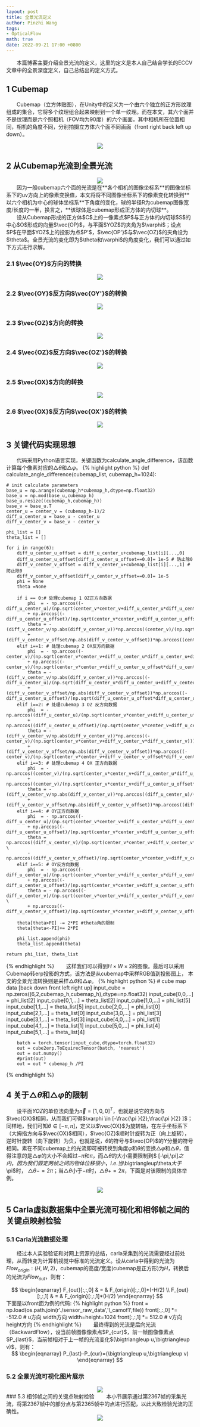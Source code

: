 ```yaml
---
layout: post
title: 全景光流定义
author: Pinzhi Wang
tags:
- OpticalFlow
math: true
date: 2022-09-21 17:00 +0800
---
```


&emsp;&emsp;本篇博客主要介绍全景光流的定义，这里的定义是本人自己结合学长的ECCV文章中的全景深度定义，自己总结出的定义方式。

## 1 Cubemap
&emsp;&emsp;Cubemap（立方体贴图），在Unity中的定义为一个由六个独立的正方形纹理组成的集合，它将多个纹理组合起来映射到一个单一纹理。而在本文，其六个面并不是纹理而是六个照相机（FOV均为90度）的六个画面，其中相机所在位置相同，相机的角度不同，分别拍摄立方体六个面不同画面（front right back left up down）。
<div  align="center">
  <img src="{{site.url}}/assets/cubemap.png">
</div>

## 2 从Cubemap光流到全景光流
<div  align="center">
  <img src="{{site.url}}/assets/panoramic_optical_flow/overview.jpg">
</div>
&emsp;&emsp;因为一般cubemap六个面的光流是在**各个相机的图像坐标系**的图像坐标系下的uv方向上的像素变换值，本文将将不同图像坐标系下的像素变化转换到**以六个相机为中心的球体坐标系**下角度的变化，球的半径R为cubemap图像宽度/长度的一半，换言之，**该球体是cubemap形成正方体的内切球**。<br>
&emsp;&emsp;设从Cubemap形成的正方体$C$上的一像素点$P$与正方体的内切球$S$的中心$O$形成的向量$\vec{OP}$，与平面$YOZ$的夹角为$\varphi$；设点$P$在平面$YOZ$上的投影为点$P'$，$\vec{OP'}$与$\vec{OZ}$的夹角设为$\theta$。全景光流的变化即为$\theta和\varphi$的角度变化，我们可以通过如下方式进行求解。<br>

### 2.1 $\vec{OY}$方向的转换
<div  align="center">
  <img src="{{site.url}}/assets/panoramic_optical_flow/trans_OY.jpg">
</div>

### 2.2 $\vec{OY}$反方向$\vec{OY'}$的转换
<div  align="center">
  <img src="{{site.url}}/assets/panoramic_optical_flow/trans_OY'.jpg">
</div>

### 2.3 $\vec{OZ}$方向的转换
<div  align="center">
  <img src="{{site.url}}/assets/panoramic_optical_flow/trans_OZ.jpg">
</div>

### 2.4 $\vec{OZ}$反方向$\vec{OZ'}$的转换
<div  align="center">
  <img src="{{site.url}}/assets/panoramic_optical_flow/trans_OZ'.jpg">
</div>

### 2.5 $\vec{OX}$方向的转换
<div  align="center">
  <img src="{{site.url}}/assets/panoramic_optical_flow/trans_OX.jpg">
</div>

### 2.6 $\vec{OX}$反方向$\vec{OX'}$的转换
<div  align="center">
  <img src="{{site.url}}/assets/panoramic_optical_flow/trans_OX'.jpg">
</div>

## 3 关键代码实现思想
&emsp;&emsp;代码采用Python语言实现，关键函数为calculate_angle_difference，该函数计算每个像素对应的$\bigtriangleup\theta$和$\bigtriangleup\varphi$。
{% highlight python %}
def calculate_angle_difference(cubemap_list, cubemap_h=1024):

    # init calculate parameters
    base_u = np.arange(cubemap_h*cubemap_h,dtype=np.float32)
    base_u = np.mod(base_u,cubemap_h)
    base_u.resize((cubemap_h,cubemap_h))
    base_v = base_u.T
    center_u = center_v = (cubemap_h-1)/2
    diff_u_center_u = base_u - center_u
    diff_v_center_v = base_v - center_v

    phi_list = []
    theta_list = []

    for i in range(6):
        diff_u_center_u_offset = diff_u_center_u+cubemap_list[i][...,0]
        diff_u_center_u_offset[diff_u_center_u_offset==0.0]= 1e-5 # 防止除0
        diff_v_center_v_offset = diff_v_center_v+cubemap_list[i][...,1] # 防止除0
        diff_v_center_v_offset[diff_v_center_v_offset==0.0]= 1e-5
        phi = None
        theta =None

        if i == 0:# 处理cubemap 1 OZ正方向数据
            phi  = - np.arccos((-diff_u_center_u)/(np.sqrt(center_v*center_v+diff_u_center_u*diff_u_center_u+diff_v_center_v*diff_v_center_v)))\
            + np.arccos((-diff_u_center_u_offset)/(np.sqrt(center_v*center_v+diff_u_center_u_offset*diff_u_center_u_offset+diff_v_center_v_offset*diff_v_center_v_offset)))
            theta = - (diff_v_center_v/np.abs(diff_v_center_v))*np.arccos((center_v)/(np.sqrt(center_v*center_v+diff_v_center_v*diff_v_center_v)))\
            + (diff_v_center_v_offset/np.abs(diff_v_center_v_offset))*np.arccos((center_v)/(np.sqrt(center_v*center_v+diff_v_center_v_offset*diff_v_center_v_offset)))
        elif i==1: # 处理cubemap 2 OX反方向数据
            phi  = - np.arccos((-center_v)/(np.sqrt(center_v*center_v+diff_u_center_u*diff_u_center_u+diff_v_center_v*diff_v_center_v)))\
            + np.arccos((-center_v)/(np.sqrt(center_v*center_v+diff_u_center_u_offset*diff_u_center_u_offset+diff_v_center_v_offset*diff_v_center_v_offset)))
            theta = - (diff_v_center_v/np.abs(diff_v_center_v))*np.arccos((-diff_u_center_u)/(np.sqrt(diff_u_center_u*diff_u_center_u+diff_v_center_v*diff_v_center_v)))\
            + (diff_v_center_v_offset/np.abs(diff_v_center_v_offset))*np.arccos((-diff_u_center_u_offset)/(np.sqrt(diff_u_center_u_offset*diff_u_center_u_offset+diff_v_center_v_offset*diff_v_center_v_offset)))
        elif i==2: # 处理cubemap 3 OZ 反方向数据
            phi  = - np.arccos((diff_u_center_u)/(np.sqrt(center_v*center_v+diff_u_center_u*diff_u_center_u+diff_v_center_v*diff_v_center_v)))\
            + np.arccos((diff_u_center_u_offset)/(np.sqrt(center_v*center_v+diff_u_center_u_offset*diff_u_center_u_offset+diff_v_center_v_offset*diff_v_center_v_offset)))
            theta = - (diff_v_center_v/np.abs(diff_v_center_v))*np.arccos((-center_v)/(np.sqrt(center_v*center_v+diff_v_center_v*diff_v_center_v)))\
            + (diff_v_center_v_offset/np.abs(diff_v_center_v_offset))*np.arccos((-center_v)/(np.sqrt(center_v*center_v+diff_v_center_v_offset*diff_v_center_v_offset)))
        elif i==3: # 处理cubemap 4 OX 正方向数据
            phi  = - np.arccos((center_v)/(np.sqrt(center_v*center_v+diff_u_center_u*diff_u_center_u+diff_v_center_v*diff_v_center_v)))\
            + np.arccos((center_v)/(np.sqrt(center_v*center_v+diff_u_center_u_offset*diff_u_center_u_offset+diff_v_center_v_offset*diff_v_center_v_offset)))
            theta = - (diff_v_center_v/np.abs(diff_v_center_v))*np.arccos((diff_u_center_u)/(np.sqrt(diff_u_center_u*diff_u_center_u+diff_v_center_v*diff_v_center_v)))\
            + (diff_v_center_v_offset/np.abs(diff_v_center_v_offset))*np.arccos((diff_u_center_u_offset)/(np.sqrt(diff_u_center_u_offset*diff_u_center_u_offset+diff_v_center_v_offset*diff_v_center_v_offset)))
        elif i==4: # OY正方向数据
            phi  = - np.arccos((-diff_u_center_u)/(np.sqrt(center_v*center_v+diff_u_center_u*diff_u_center_u+diff_v_center_v*diff_v_center_v)))\
            + np.arccos((-diff_u_center_u_offset)/(np.sqrt(center_v*center_v+diff_u_center_u_offset*diff_u_center_u_offset+diff_v_center_v_offset*diff_v_center_v_offset)))
            theta = np.arccos((diff_v_center_v)/(np.sqrt(center_v*center_v+diff_v_center_v*diff_v_center_v))) \
            - np.arccos((diff_v_center_v_offset)/(np.sqrt(center_v*center_v+diff_v_center_v_offset*diff_v_center_v_offset)))
        elif i==5: # OY反方向数据
            phi  = - np.arccos((-diff_u_center_u)/(np.sqrt(center_v*center_v+diff_u_center_u*diff_u_center_u+diff_v_center_v*diff_v_center_v)))\
            + np.arccos((-diff_u_center_u_offset)/(np.sqrt(center_v*center_v+diff_u_center_u_offset*diff_u_center_u_offset+diff_v_center_v_offset*diff_v_center_v_offset)))
            theta = - np.arccos((-diff_v_center_v)/(np.sqrt(center_v*center_v+diff_v_center_v*diff_v_center_v))) \
            + np.arccos((-diff_v_center_v_offset)/(np.sqrt(center_v*center_v+diff_v_center_v_offset*diff_v_center_v_offset)))

        theta[theta>PI] -= 2*PI #theta角的限制
        theta[theta<-PI]+= 2*PI

        phi_list.append(phi)
        theta_list.append(theta)

    return phi_list, theta_list
{% endhighlight %}
&emsp;&emsp;这样我们可以得到$H\times   W\times 2$的图像。最后可以采用Cubemap转erp投影的方式，该方法是从cubemap中采样RGB值到投影图上，
本文的全景光流转换则是采样$\bigtriangleup\theta$和$\bigtriangleup\varphi$。
{% highlight python %}
        # cube map data [back down front left right up]
        input_cube = np.zeros((6,2,cubemap_h,cubemap_h),dtype=np.float32)
        input_cube[0,0,...] = phi_list[2]
        input_cube[0,1,...] = theta_list[2]
        input_cube[1,0,...] = phi_list[5]
        input_cube[1,1,...] = theta_list[5]
        input_cube[2,0,...] = phi_list[0]
        input_cube[2,1,...] = theta_list[0]
        input_cube[3,0,...] = phi_list[3]
        input_cube[3,1,...] = theta_list[3]
        input_cube[4,0,...] = phi_list[1]
        input_cube[4,1,...] = theta_list[1]
        input_cube[5,0,...] = phi_list[4]
        input_cube[5,1,...] = theta_list[4]

        batch = torch.tensor(input_cube,dtype=torch.float32)
        out = cube2erp.ToEquirecTensor(batch, 'nearest')
        out = out.numpy()
        #print(out)
        out = out * cubemap_h /PI
{% endhighlight %}

## 4 关于$\bigtriangleup\theta$和$\bigtriangleup\varphi$的限制
&emsp;&emsp;设平面$YOZ$的单位法向量为$\vec{n}=[1,0,0]^{T}$，也就是说它的方向与$\vec{OX}$相同，从而我们可得$\varphi \in [-\frac{\pi }{2},\frac{\pi }{2} ]$；同样地，我们可知$\theta \in [-\pi,\pi]$，定义以$\vec{OX}$为旋转轴，在左手坐标系下（大拇指方向与$\vec{OX}$相同），$\vec{OZ}$顺时针旋转为正（向上旋转），逆时针旋转（向下旋转）为负，也就是说，$\theta$的符号与$\vec{OP}$的$Y$分量的符号相同。素在不同cubemap上的光流即可被转换到角度$\varphi$和$\theta$的变换$\bigtriangleup\varphi$和$\bigtriangleup\theta$，值得注意的是$\bigtriangleup\varphi$的大小不会超过$−\pi$和$\pi$，而$\bigtriangleup\theta$的大小需要限制到$ [-\pi,\pi]$之内，因为我们假定两帧之间的物体位移很小，i.e.当$\bigtriangleup\theta$大于$\pi$时， $\bigtriangleup\theta -= 2\pi$；当$\bigtriangleup\theta$小于$-\pi$时，$\bigtriangleup\theta += 2\pi$，下面是对该限制的具体举例。<br>
<div  align="center">
  <img src="{{site.url}}/assets/panoramic_optical_flow/theta_restrict.jpg">
</div>

## 5 Carla虚拟数据集中全景光流可视化和相邻帧之间的关键点映射检验
### 5.1 Carla光流数据处理
&emsp;&emsp;经过本人实验验证和对网上资源的总结，carla采集到的光流需要经过前处理，从而转变为计算机视觉中标准的光流定义。设从carla中得到的光流为$Flow_{origin}:(H,W,2)$，cubemap的高度/宽度(cubemap是正方形)为$H$，转换后的光流为$Flow_{out}$，则有：<br>
<div  align="center">
$$
\begin{eqnarray}
F_{out}[:,:,0] & = & F_{origin}[:,:,0]*(-H/2) \\
F_{out}[:,:,1] & = & F_{origin}[:,:,1]*(H/2)
\end{eqnarray}
$$
</div>
下面是以front面为例的代码:
{% highlight python %}
front  = np.load(os.path.join(r'./sensor_raw_data','l_camof1',file))
front[:,:,0] *= -512.0 # u方向 width方向 width=height=1024
front[:,:,1] *= 512.0 # v方向 height方向
{% endhighlight %}
&emsp;&emsp;最终得到的光流是后向光流（BackwardFlow），设当前帧图像像素点$P_{cur}$，前一帧图像像素点$P_{last}$，当前帧相对于上一帧的光流变化$(\bigtriangleup u,\bigtriangleup v)$，则有：<br>
<div  align="center">
$$
\begin{eqnarray}
P_{last}-P_{cur}=(\bigtriangleup u,\bigtriangleup v)
\end{eqnarray}
$$
</div>

### 5.2 全景光流可视化图片展示
<div  align="center">
  <img src="{{site.url}}/assets/panoramic_optical_flow/opticalflow_vis.jpg">
</div>
### 5.3 相邻帧之间的关键点映射检验
&emsp;&emsp;本小节展示通过第2367帧的采集光流，将第2367帧中的部分点与第2365帧中的点进行匹配，以此大致检验光流的正确性。
<div  align="center">
  <img src="{{site.url}}/assets/panoramic_optical_flow/images_match_eval.jpg">
</div>
